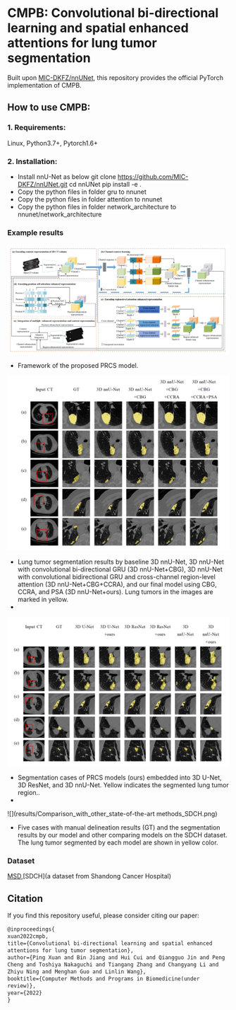 # CMPB: Convolutional bi-directional learning and spatial enhanced attentions for lung tumor segmentation
Built upon [MIC-DKFZ/nnUNet](https://github.com/MIC-DKFZ/nnUNet), this repository provides the official PyTorch implementation of CMPB.

## How to use CMPB:
### 1. Requirements:
Linux, Python3.7+, Pytorch1.6+
### 2. Installation:
* Install nnU-Net as below
git clone https://github.com/MIC-DKFZ/nnUNet.git
cd nnUNet
pip install -e .
* Copy the python files in folder gru to nnunet
* Copy the python files in folder attention to nnunet
* Copy the python files in folder network_architecture to nnunet/network_architecture

### Example results  
![](results/PRCS.png)
- Framework of the proposed PRCS model.

![](results/Ablation_studies_MSD.png)
- Lung tumor segmentation results by baseline 3D nnU-Net, 3D nnU-Net with convolutional bi-directional GRU (3D nnU-Net+CBG), 3D nnU-Net with convolutional bidirectional GRU and cross-channel region-level attention (3D nnU-Net+CBG+CCRA), and our final model using CBG, CCRA, and PSA (3D nnU-Net+ours). Lung tumors in the images are marked in yellow.
- 
![](results/Investigation_of_different_segmentation_backbones_MSD.png)
- Segmentation cases of PRCS models (ours) embedded into 3D U-Net, 3D ResNet, and 3D nnU-Net. Yellow indicates the segmented lung tumor region..
- 
![](results/Comparison_with_other_state-of-the-art methods_SDCH.png)
- Five cases with manual delineation results (GT) and the segmentation results by our model and
other comparing models on the SDCH dataset. The lung tumor segmented by each model are shown in
yellow color.

### Dataset
[MSD](http://medicaldecathlon.com/),[SDCH](a dataset from Shandong Cancer Hospital)

## Citation
If you find this repository useful, please consider citing our paper:
```
@inproceedings{
xuan2022cmpb,
title={Convolutional bi-directional learning and spatial enhanced attentions for lung tumor segmentation},
author={Ping Xuan and Bin Jiang and Hui Cui and Qiangguo Jin and Peng Cheng and Toshiya Nakaguchi and Tiangang Zhang and Changyang Li and Zhiyu Ning and Menghan Guo and Linlin Wang},
booktitle={Computer Methods and Programs in Biomedicine(under review)},
year={2022}
}
```
